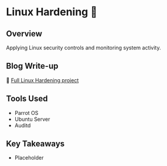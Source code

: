 # Linux Hardening 🐧

## Overview
Applying Linux security controls and monitoring system activity.

## Blog Write-up
🔗 [Full Linux Hardening project](https://your-blog-link)

## Tools Used
- Parrot OS
- Ubuntu Server
- Auditd

## Key Takeaways
- Placeholder

